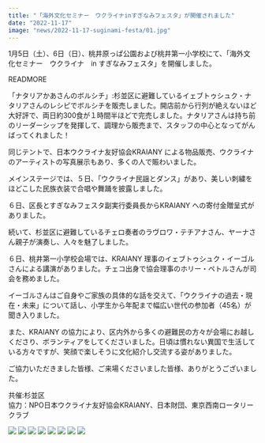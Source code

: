 ```yaml
---
title: "「海外文化セミナー　ウクライナinすぎなみフェスタ」が開催されました"
date: "2022-11-17"
image: "news/2022-11-17-suginami-festa/01.jpg"
---
```


1月5日（土）、6日（日）、桃井原っぱ公園および桃井第一小学校にて、「海外文化セミナー　ウクライナ　in すぎなみフェスタ」を開催しました。

READMORE

「ナタリアかあさんのボルシチ」:杉並区に避難しているイェブトゥシュク・ナタリアさんのレシピでボルシチを販売しました。開店前から行列が絶えないほど大好評で、両日約300食が１時間半ほどで完売しました。ナタリアさんは持ち前のリーダーシップを発揮して、調理から販売まで、スタッフの中心となってがんばってくれました！

同じテントで、日本ウクライナ友好協会KRAIANY による物品販売、ウクライナのアーティストの写真展示もあり、多くの人で賑わいました。

メインステージでは、５日、「ウクライナ民謡とダンス」があり、美しい刺繍をほどこした民族衣装で合唱や舞踊を披露しました。

６日、区長とすぎなみフェスタ副実行委員長からKRAIANY への寄付金贈呈式がありました。

続いて、杉並区に避難しているチェロ奏者のラヴロワ・テチアナさん、ヤーナさん親子が演奏し、人々を魅了しました。

６日、桃井第一小学校会場では、KRAIANY 理事のイェブトゥシュク・イーゴルさんによる講演がありました。チェコ出身で協会理事のホリー・ペトルさんが司会を務めました。

イーゴルさんはご自身やご家族の具体的な話を交えて、「ウクライナの過去・現在・未来」について話し、小学生から年配まで幅広い世代の参加者（45名）が聞き入りました。

また、KRAIANY の協力により、区内外から多くの避難民の方々が会場にお越しくださり、ボランティアをしてくださいました。日頃は慣れない異国で生活している方々ですが、笑顔で楽しそうに文化紹介し交流する姿がありました。

ご協力いただきました皆様、ご来場くださいました皆様、ありがとうございました。

共催:杉並区<br />
協力：NPO日本ウクライナ友好協会KRAIANY、日本財団、東京西南ロータリークラブ

![](news/2022-11-17-suginami-festa/02.jpg)
![](news/2022-11-17-suginami-festa/03.jpg)
![](news/2022-11-17-suginami-festa/04.jpg)
![](news/2022-11-17-suginami-festa/05.jpg)
![](news/2022-11-17-suginami-festa/06.jpg)
![](news/2022-11-17-suginami-festa/07.jpg)
![](news/2022-11-17-suginami-festa/08.jpg)
![](news/2022-11-17-suginami-festa/09.jpg)
